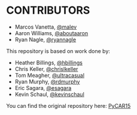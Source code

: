 # CONTRIBUTORS

* Marcos Vanetta, [@malev](https://twitter.com/malev)
* Aaron Williams, [@aboutaaron](https://twitter.com/aboutaaron)
* Ryan Nagle, [@ryannagle](https://twitter.com/ryannagle)

This repository is based on work done by:

* Heather Billings, [@hbillings](http://www.twitter.com/hbillings)
* Chris Keller, [@chrislkeller](http://www.twitter.com/chrislkeller)
* Tom Meagher, [@ultracasual](http://www.twitter.com/ultracasual)
* Ryan Murphy, [@rdmurphy](http://www.twitter.com/rdmurphy)
* Eric Sagara, [@esagara](http://www.twitter.com/esagara)
* Kevin Schaul, [@kevinschaul](http://www.twitter.com/kevinschaul)

You can find the original repository here: [PyCAR15](https://github.com/ireapps/pycar)
